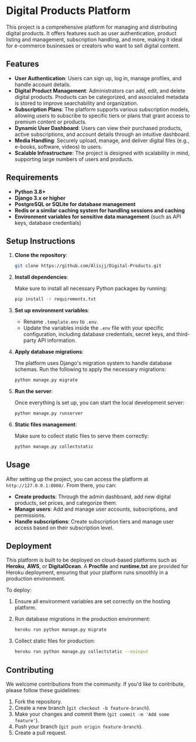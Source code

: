 
# Digital Products Platform

This project is a comprehensive platform for managing and distributing digital products. It offers features such as user authentication, product listing and management, subscription handling, and more, making it ideal for e-commerce businesses or creators who want to sell digital content.

## Features

- **User Authentication**: Users can sign up, log in, manage profiles, and handle account details.
- **Digital Product Management**: Administrators can add, edit, and delete digital products. Products can be categorized, and associated metadata is stored to improve searchability and organization.
- **Subscription Plans**: The platform supports various subscription models, allowing users to subscribe to specific tiers or plans that grant access to premium content or products.
- **Dynamic User Dashboard**: Users can view their purchased products, active subscriptions, and account details through an intuitive dashboard.
- **Media Handling**: Securely upload, manage, and deliver digital files (e.g., e-books, software, videos) to users.
- **Scalable Infrastructure**: The project is designed with scalability in mind, supporting large numbers of users and products.


## Requirements

- **Python 3.8+**
- **Django 3.x or higher**
- **PostgreSQL or SQLite for database management**
- **Redis or a similar caching system for handling sessions and caching**
- **Environment variables for sensitive data management** (such as API keys, database credentials)

## Setup Instructions

1. **Clone the repository**:

   ```bash
   git clone https://github.com/Alisjj/Digital-Products.git
   ```

2. **Install dependencies**:

   Make sure to install all necessary Python packages by running:

   ```bash
   pip install -r requirements.txt
   ```

3. **Set up environment variables**:

   - Rename `.template.env` to `.env`.
   - Update the variables inside the `.env` file with your specific configuration, including database credentials, secret keys, and third-party API information.

4. **Apply database migrations**:

   The platform uses Django's migration system to handle database schemas. Run the following to apply the necessary migrations:

   ```bash
   python manage.py migrate
   ```

5. **Run the server**:

   Once everything is set up, you can start the local development server:

   ```bash
   python manage.py runserver
   ```

6. **Static files management**:

   Make sure to collect static files to serve them correctly:

   ```bash
   python manage.py collectstatic
   ```

## Usage

After setting up the project, you can access the platform at `http://127.0.0.1:8000/`. From there, you can:

- **Create products**: Through the admin dashboard, add new digital products, set prices, and categorize them.
- **Manage users**: Add and manage user accounts, subscriptions, and permissions.
- **Handle subscriptions**: Create subscription tiers and manage user access based on their subscription level.

## Deployment

This platform is built to be deployed on cloud-based platforms such as **Heroku**, **AWS**, or **DigitalOcean**. A **Procfile** and **runtime.txt** are provided for Heroku deployment, ensuring that your platform runs smoothly in a production environment.

To deploy:

1. Ensure all environment variables are set correctly on the hosting platform.
2. Run database migrations in the production environment:

   ```bash
   heroku run python manage.py migrate
   ```

3. Collect static files for production:

   ```bash
   heroku run python manage.py collectstatic --noinput
   ```

## Contributing

We welcome contributions from the community. If you'd like to contribute, please follow these guidelines:

1. Fork the repository.
2. Create a new branch (`git checkout -b feature-branch`).
3. Make your changes and commit them (`git commit -m 'Add some feature'`).
4. Push your branch (`git push origin feature-branch`).
5. Create a pull request.

